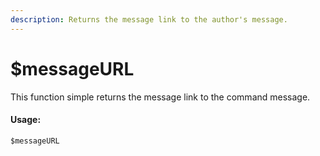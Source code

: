 ```yaml
---
description: Returns the message link to the author's message.
---
```


# $messageURL

This function simple returns the message link to the command message.

#### Usage:

```text
$messageURL
```




